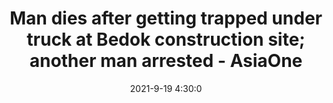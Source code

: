 ---
"title": "Man dies after getting trapped under truck at Bedok construction site; another man arrested - AsiaOne"
"date": "2021-9-19 4:30:0"
"feed_name": "GOOGLENEWSCONSTRUCTION"
"feed_website": "https://news.google.com/search?q=construction%2Bincident&hl=en-US&gl=US&ceid=US:en"
"feed_rss": "https://news.google.com/rss/search?q=construction%2Bincident&hl=en-US&gl=US&ceid=US:en"
"link": "https://www.asiaone.com/singapore/man-dies-after-getting-trapped-under-truck-bedok-construction-site-another-man-arrested"
"file": "_posts/2021-1-1-4fdc2dbcec2fb142a01a25b6a121801626d949a8.md"
"accident": "1"
"drilling": "1"
"dead": "1"
"injured": "0"
---
